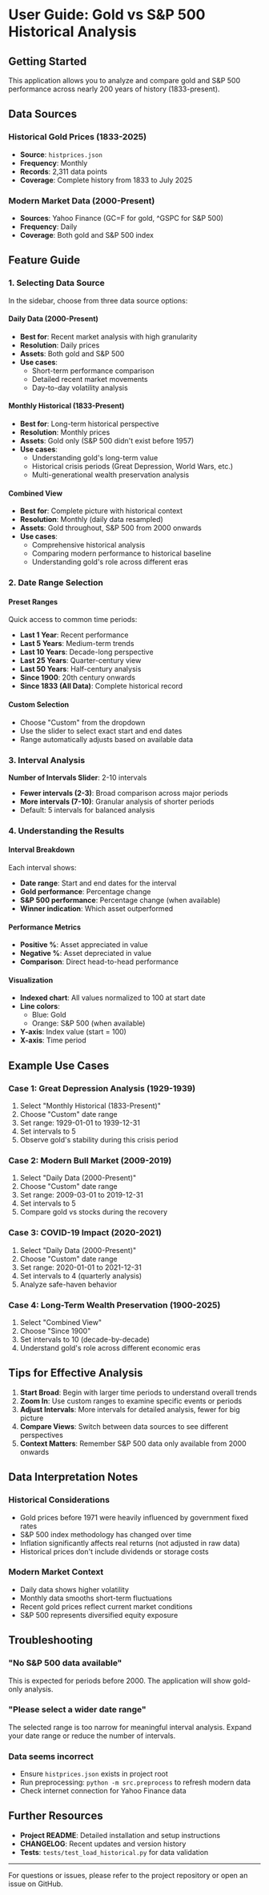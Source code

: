 # User Guide: Gold vs S&P 500 Historical Analysis

## Getting Started

This application allows you to analyze and compare gold and S&P 500 performance across nearly 200 years of history (1833-present).

## Data Sources

### Historical Gold Prices (1833-2025)
- **Source**: `histprices.json`
- **Frequency**: Monthly
- **Records**: 2,311 data points
- **Coverage**: Complete history from 1833 to July 2025

### Modern Market Data (2000-Present)
- **Sources**: Yahoo Finance (GC=F for gold, ^GSPC for S&P 500)
- **Frequency**: Daily
- **Coverage**: Both gold and S&P 500 index

## Feature Guide

### 1. Selecting Data Source

In the sidebar, choose from three data source options:

#### Daily Data (2000-Present)
- **Best for**: Recent market analysis with high granularity
- **Resolution**: Daily prices
- **Assets**: Both gold and S&P 500
- **Use cases**: 
  - Short-term performance comparison
  - Detailed recent market movements
  - Day-to-day volatility analysis

#### Monthly Historical (1833-Present)
- **Best for**: Long-term historical perspective
- **Resolution**: Monthly prices
- **Assets**: Gold only (S&P 500 didn't exist before 1957)
- **Use cases**:
  - Understanding gold's long-term value
  - Historical crisis periods (Great Depression, World Wars, etc.)
  - Multi-generational wealth preservation analysis

#### Combined View
- **Best for**: Complete picture with historical context
- **Resolution**: Monthly (daily data resampled)
- **Assets**: Gold throughout, S&P 500 from 2000 onwards
- **Use cases**:
  - Comprehensive historical analysis
  - Comparing modern performance to historical baseline
  - Understanding gold's role across different eras

### 2. Date Range Selection

#### Preset Ranges
Quick access to common time periods:
- **Last 1 Year**: Recent performance
- **Last 5 Years**: Medium-term trends
- **Last 10 Years**: Decade-long perspective
- **Last 25 Years**: Quarter-century view
- **Last 50 Years**: Half-century analysis
- **Since 1900**: 20th century onwards
- **Since 1833 (All Data)**: Complete historical record

#### Custom Selection
- Choose "Custom" from the dropdown
- Use the slider to select exact start and end dates
- Range automatically adjusts based on available data

### 3. Interval Analysis

**Number of Intervals Slider**: 2-10 intervals
- **Fewer intervals (2-3)**: Broad comparison across major periods
- **More intervals (7-10)**: Granular analysis of shorter periods
- Default: 5 intervals for balanced analysis

### 4. Understanding the Results

#### Interval Breakdown
Each interval shows:
- **Date range**: Start and end dates for the interval
- **Gold performance**: Percentage change
- **S&P 500 performance**: Percentage change (when available)
- **Winner indication**: Which asset outperformed

#### Performance Metrics
- **Positive %**: Asset appreciated in value
- **Negative %**: Asset depreciated in value
- **Comparison**: Direct head-to-head performance

#### Visualization
- **Indexed chart**: All values normalized to 100 at start date
- **Line colors**: 
  - Blue: Gold
  - Orange: S&P 500 (when available)
- **Y-axis**: Index value (start = 100)
- **X-axis**: Time period

## Example Use Cases

### Case 1: Great Depression Analysis (1929-1939)
1. Select "Monthly Historical (1833-Present)"
2. Choose "Custom" date range
3. Set range: 1929-01-01 to 1939-12-31
4. Set intervals to 5
5. Observe gold's stability during this crisis period

### Case 2: Modern Bull Market (2009-2019)
1. Select "Daily Data (2000-Present)"
2. Choose "Custom" date range
3. Set range: 2009-03-01 to 2019-12-31
4. Set intervals to 5
5. Compare gold vs stocks during the recovery

### Case 3: COVID-19 Impact (2020-2021)
1. Select "Daily Data (2000-Present)"
2. Choose "Custom" date range
3. Set range: 2020-01-01 to 2021-12-31
4. Set intervals to 4 (quarterly analysis)
5. Analyze safe-haven behavior

### Case 4: Long-Term Wealth Preservation (1900-2025)
1. Select "Combined View"
2. Choose "Since 1900"
3. Set intervals to 10 (decade-by-decade)
4. Understand gold's role across different economic eras

## Tips for Effective Analysis

1. **Start Broad**: Begin with larger time periods to understand overall trends
2. **Zoom In**: Use custom ranges to examine specific events or periods
3. **Adjust Intervals**: More intervals for detailed analysis, fewer for big picture
4. **Compare Views**: Switch between data sources to see different perspectives
5. **Context Matters**: Remember S&P 500 data only available from 2000 onwards

## Data Interpretation Notes

### Historical Considerations
- Gold prices before 1971 were heavily influenced by government fixed rates
- S&P 500 index methodology has changed over time
- Inflation significantly affects real returns (not adjusted in raw data)
- Historical prices don't include dividends or storage costs

### Modern Market Context
- Daily data shows higher volatility
- Monthly data smooths short-term fluctuations
- Recent gold prices reflect current market conditions
- S&P 500 represents diversified equity exposure

## Troubleshooting

### "No S&P 500 data available"
This is expected for periods before 2000. The application will show gold-only analysis.

### "Please select a wider date range"
The selected range is too narrow for meaningful interval analysis. Expand your date range or reduce the number of intervals.

### Data seems incorrect
- Ensure `histprices.json` exists in project root
- Run preprocessing: `python -m src.preprocess` to refresh modern data
- Check internet connection for Yahoo Finance data

## Further Resources

- **Project README**: Detailed installation and setup instructions
- **CHANGELOG**: Recent updates and version history
- **Tests**: `tests/test_load_historical.py` for data validation

---

For questions or issues, please refer to the project repository or open an issue on GitHub.
